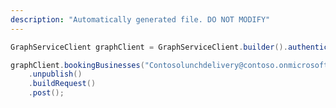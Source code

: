 ```yaml
---
description: "Automatically generated file. DO NOT MODIFY"
---
```

<!-- markdownlint-disable MD041 -->

```java
GraphServiceClient graphClient = GraphServiceClient.builder().authenticationProvider( authProvider ).buildClient();

graphClient.bookingBusinesses("Contosolunchdelivery@contoso.onmicrosoft.com")
    .unpublish()
    .buildRequest()
    .post();
```
